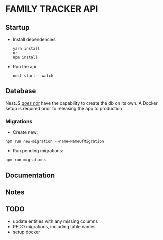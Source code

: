 # FAMILY TRACKER API

## Startup

- Install dependencies
  ```
  yarn install
  or
  npm install
  ```

- Run the api
  ```
  nest start --watch
  ```

## Database
NestJS [*does not*](https://stackoverflow.com/questions/65886528/typeorm-create-database-migration) have the capability to create the db on its own. A Docker setup is required prior to releasing the app to production
### Migrations
- Create new: 
```
npm run new-migration --name=NameOfMigration
```

- Run pending migrations:
```
npm run migrations
```
## Documentation

## Notes

## TODO
- update entities with any missing columns
- REDO migrations, including table names
- setup docker